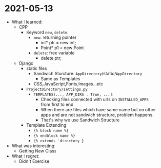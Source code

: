 # 2021-05-13

- What I learned: 
  - CPP
    - Keyword `new`, `delete`
      - `new`: returning pointer
        - int* ptr = new int;
        - Point* p1 = new Point 
      - `delete`: free variable
        - delete ptr;
  - Django
    - static files
      - Sandwich Sturcture: `AppDirectory`/static/`AppDirectory`
        - Same as Templates
      - CSS,JavaScript,Fonts,Images...etc
    - `ProjectDirectory/settings.py`
      - `TEMPLATES[..., APP_DIRS : True, ...]`: 
        - Checking files connected with urls on `INSTALLED_APPS` from first to end
        - When there are files which have same name but on other apps and are not sandwich structure, problem happens.
        - That's why we use Sandwich Structure 
    - Template Extending
      - `{% block name %}`
      - `{% endblock name %}`
      - `{% extends 'directory }`
- What was interesting:
  - Getting New Class
- What I regret: 
  - Didn't Exercise
